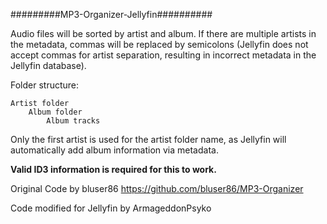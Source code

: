 #########MP3-Organizer-Jellyfin##########


Audio files will be sorted by artist and album. If there are multiple artists in the metadata, commas will be replaced by semicolons (Jellyfin does not accept commas for artist separation, resulting in incorrect metadata in the Jellyfin database).

Folder structure:

    Artist folder
        Album folder
            Album tracks

Only the first artist is used for the artist folder name, as Jellyfin will automatically add album information via metadata.

**Valid ID3 information is required for this to work.**

Original Code by bluser86
https://github.com/bluser86/MP3-Organizer

Code modified for Jellyfin by ArmageddonPsyko
